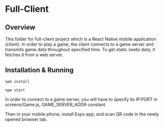 # Full-Client

## Overview

This folder for full-client project which is a React Native mobile application (client). In order to play a game, the client connects to a game server and transmits game data throughout specified time. To get static (web) data, it fetches it from a web server.

## Installation & Running

`npm install`

`npm start`

In order to connect to a game server, you will have to specify its IP:PORT in screens/Game.js, GAME_SERVER_ADDR constant.

Then in your mobile phone, install Expo app, and scan QR code in the newly opened browser tab.
